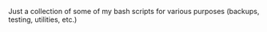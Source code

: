 Just a collection of some of my bash scripts for various purposes (backups,
testing, utilities, etc.)
